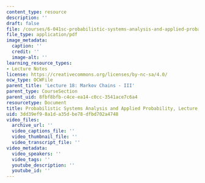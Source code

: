 ```yaml
---
content_type: resource
description: ''
draft: false
file: /courses/6-041sc-probabilistic-systems-analysis-and-applied-probability-fall-2013/3dd39ef98a1da35dbe78dfbd702a4748_MIT6_041SCF13_L18.pdf
file_type: application/pdf
image_metadata:
  caption: ''
  credit: ''
  image-alt: ''
learning_resource_types:
- Lecture Notes
license: https://creativecommons.org/licenses/by-nc-sa/4.0/
ocw_type: OCWFile
parent_title: 'Lecture 18: Markov Chains - III'
parent_type: CourseSection
parent_uid: 8fbf8bfb-c4ce-ea14-c0cc-3541ace7c6a4
resourcetype: Document
title: Probabilistic Systems Analysis and Applied Probability, Lecture 18
uid: 3dd39ef9-8a1d-a35d-be78-dfbd702a4748
video_files:
  archive_url: ''
  video_captions_file: ''
  video_thumbnail_file: ''
  video_transcript_file: ''
video_metadata:
  video_speakers: ''
  video_tags: ''
  youtube_description: ''
  youtube_id: ''
---
```


